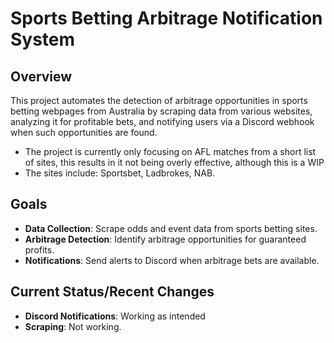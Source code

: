 # Sports Betting Arbitrage Notification System

## Overview

This project automates the detection of arbitrage opportunities in sports betting webpages from Australia by scraping data from various websites, analyzing it for profitable bets, and notifying users via a Discord webhook when such opportunities are found.
- The project is currently only focusing on AFL matches from a short list of sites, this results in it not being overly effective, although this is a WIP
- The sites include: Sportsbet, Ladbrokes, NAB.

## Goals

- **Data Collection**: Scrape odds and event data from sports betting sites.
- **Arbitrage Detection**: Identify arbitrage opportunities for guaranteed profits.
- **Notifications**: Send alerts to Discord when arbitrage bets are available.

## Current Status/Recent Changes

- **Discord Notifications**: Working as intended
- **Scraping**: Not working. 